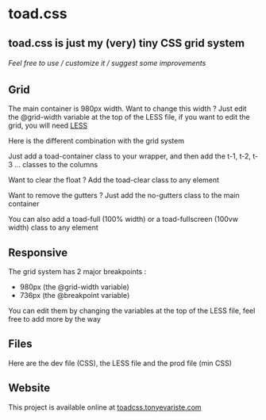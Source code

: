 # toad.css
## toad.css is just my (very) tiny CSS grid system
###### Feel free to use / customize it / suggest some improvements

## Grid

The main container is 980px width. Want to change this width ? Just edit the @grid-width variable at the top of the LESS file, if you want to edit the grid, you will need [LESS](http://lesscss.org/)

Here is the different combination with the grid system

Just add a toad-container class to your wrapper, and then add the t-1, t-2, t-3 … classes to the columns

Want to clear the float ? Add the toad-clear class to any element

Want to remove the gutters ? Just add the no-gutters class to the main container

You can also add a toad-full (100% width) or a toad-fullscreen (100vw width) class to any element

## Responsive

The grid system has 2 major breakpoints :

- 980px (the @grid-width variable)
- 736px (the @breakpoint variable)

You can edit them by changing the variables at the top of the LESS file, feel free to add more by the way

## Files

Here are the dev file (CSS), the LESS file and the prod file (min CSS)

## Website

This project is available online at [toadcss.tonyevariste.com](http://toadcss.tonyevariste.com/)
